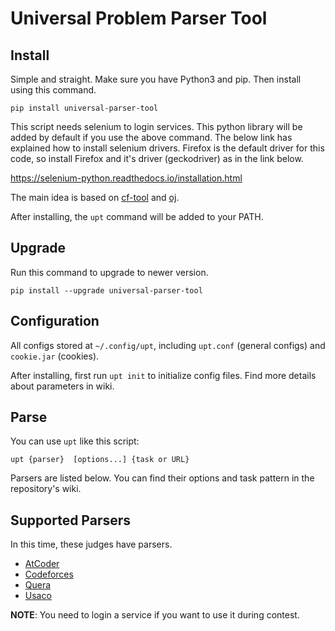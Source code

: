# Universal Problem Parser Tool

## Install

Simple and straight. Make sure you have Python3 and pip. Then install using this command.

`pip install universal-parser-tool`

This script needs selenium to login services. This python library will be added by default if you use the above command. 
The below link has explained how to install selenium drivers.
Firefox is the default driver for this code, so install Firefox and it's driver (geckodriver) as in the link below.

https://selenium-python.readthedocs.io/installation.html

The main idea is based on [cf-tool](https://github.com/xalanq/cf-tool) and [oj](https://github.com/online-judge-tools/oj).

After installing, the `upt` command will be added to your PATH.

## Upgrade
Run this command to upgrade to newer version.

`pip install --upgrade universal-parser-tool`

## Configuration

All configs stored at `~/.config/upt`, including `upt.conf` (general configs) and `cookie.jar` (cookies).

After installing, first run `upt init` to initialize config files.
Find more details about parameters in wiki.

## Parse

You can use `upt` like this script:

`upt {parser}  [options...] {task or URL}`

Parsers are listed below. You can find their options and task pattern in the repository's wiki.

## Supported Parsers

In this time, these judges have parsers.

- [AtCoder](https://github.com/ParsaAlizadeh/universal-parser-tool/wiki/AtCoder)
- [Codeforces](https://github.com/ParsaAlizadeh/universal-parser-tool/wiki/Codeforces)
- [Quera](https://github.com/ParsaAlizadeh/universal-parser-tool/wiki/Quera)
- [Usaco](https://github.com/ParsaAlizadeh/universal-parser-tool/wiki/Usaco)

**NOTE**: You need to login a service if you want to use it during contest.

